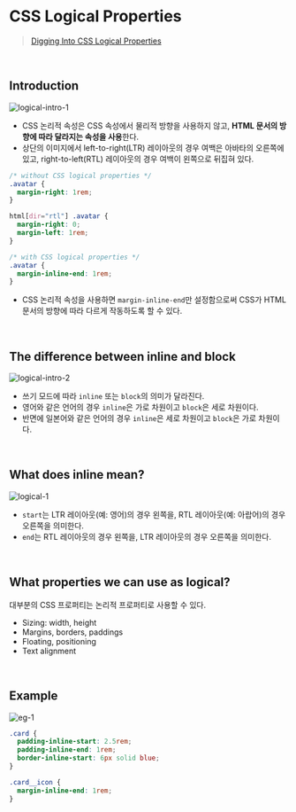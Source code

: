 # CSS Logical Properties
> [Digging Into CSS Logical Properties](https://ishadeed.com/article/css-logical-properties/)

<br/>

## Introduction
![logical-intro-1](https://github.com/heereal/Frontend_Dev_Articles/assets/117061017/7e78e120-e311-4d32-87a9-9db7accd3ea8)

- CSS 논리적 속성은 CSS 속성에서 물리적 방향을 사용하지 않고, **HTML 문서의 방향에 따라 달라지는 속성을 사용**한다.
- 상단의 이미지에서 left-to-right(LTR) 레이아웃의 경우 여백은 아바타의 오른쪽에 있고, right-to-left(RTL) 레이아웃의 경우 여백이 왼쪽으로 뒤집혀 있다.

```css
/* without CSS logical properties */
.avatar {
  margin-right: 1rem;
}

html[dir="rtl"] .avatar {
  margin-right: 0;
  margin-left: 1rem;
}

/* with CSS logical properties */
.avatar {
  margin-inline-end: 1rem;
}
```
- CSS 논리적 속성을 사용하면 `margin-inline-end`만 설정함으로써 CSS가 HTML 문서의 방향에 따라 다르게 작동하도록 할 수 있다.

<br/>

## The difference between inline and block
![logical-intro-2](https://github.com/heereal/Frontend_Dev_Articles/assets/117061017/f1757e15-af9b-4626-9b39-076635d32da3)

- 쓰기 모드에 따라 `inline` 또는 `block`의 의미가 달라진다.
- 영어와 같은 언어의 경우 `inline`은 가로 차원이고 `block`은 세로 차원이다.
- 반면에 일본어와 같은 언어의 경우 `inline`은 세로 차원이고 `block`은 가로 차원이다.

<br/>

## What does inline mean?
![logical-1](https://github.com/heereal/Frontend_Dev_Articles/assets/117061017/497e5fe5-a889-4893-8c97-d0f2e8890366)

- `start`는 LTR 레이아웃(예: 영어)의 경우 왼쪽을, RTL 레이아웃(예: 아랍어)의 경우 오른쪽을 의미한다.
- `end`는 RTL 레이아웃의 경우 왼쪽을, LTR 레이아웃의 경우 오른쪽을 의미한다.

<br/>

## What properties we can use as logical?
대부분의 CSS 프로퍼티는 논리적 프로퍼티로 사용할 수 있다. 
- Sizing: width, height
- Margins, borders, paddings
- Floating, positioning
- Text alignment

<br/>

## Example
![eg-1](https://github.com/heereal/Frontend_Dev_Articles/assets/117061017/b868deab-e144-4929-9301-86d8ff4bef0f)

```css
.card {
  padding-inline-start: 2.5rem;
  padding-inline-end: 1rem;
  border-inline-start: 6px solid blue;
}

.card__icon {
  margin-inline-end: 1rem;
}
```
